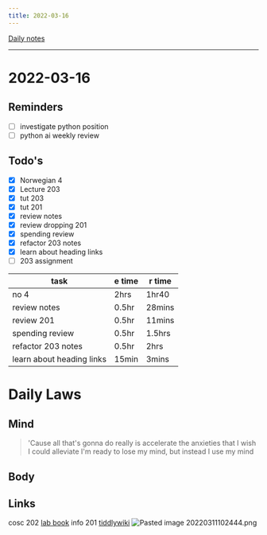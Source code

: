 ```yaml
---
title: 2022-03-16
---
```

[Daily notes](out/notes/daily-notes.md)

---

# 2022-03-16
## Reminders
- [ ] investigate python position 
- [ ] python ai weekly review

## Todo's
- [x] Norwegian 4
- [x] Lecture 203
- [x] tut 203
- [x] tut 201
- [x] review notes
- [x] review dropping 201
- [x] spending review
- [x] refactor 203 notes
- [x] learn about heading links
- [ ] 203 assignment

| task                      | e time | r time |
| --------------------------| ------ | -------|
| no   4                    | 2hrs   | 1hr40  |
| review notes              | 0.5hr  | 28mins |
| review 201                | 0.5hr  | 11mins |
| spending review           | 0.5hr  | 1.5hrs |
| refactor 203 notes        | 0.5hr  | 2hrs   |
| learn about heading links | 15min  | 3mins  |

# Daily Laws
## Mind
> 'Cause all that's gonna do really is accelerate the anxieties that I wish I could alleviate
> I'm ready to lose my mind, but instead I use my mind

## Body

## Links
cosc 202 [lab book](https://cosc202.cspages.otago.ac.nz/lab-book/COSC202LabBook.pdf)
info 201 [tiddlywiki](https://isgb.otago.ac.nz/infosci/INFO201/labs_release/raw/master/output/info201_labs.html#%2FLabs%2FLab%2002%2FLab%202%3A%20Git%20and%20GitBucket:%5B%5B%2FLabs%2FLab%2002%2FLab%202%3A%20Git%20and%20GitBucket%5D%5D)
![Pasted image 20220311102444.png](None)